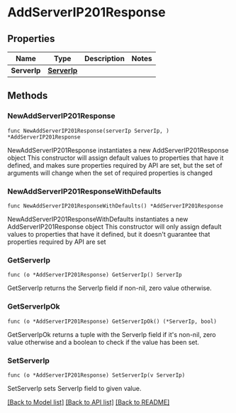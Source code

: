 # AddServerIP201Response

## Properties

Name | Type | Description | Notes
------------ | ------------- | ------------- | -------------
**ServerIp** | [**ServerIp**](ServerIp.md) |  | 

## Methods

### NewAddServerIP201Response

`func NewAddServerIP201Response(serverIp ServerIp, ) *AddServerIP201Response`

NewAddServerIP201Response instantiates a new AddServerIP201Response object
This constructor will assign default values to properties that have it defined,
and makes sure properties required by API are set, but the set of arguments
will change when the set of required properties is changed

### NewAddServerIP201ResponseWithDefaults

`func NewAddServerIP201ResponseWithDefaults() *AddServerIP201Response`

NewAddServerIP201ResponseWithDefaults instantiates a new AddServerIP201Response object
This constructor will only assign default values to properties that have it defined,
but it doesn't guarantee that properties required by API are set

### GetServerIp

`func (o *AddServerIP201Response) GetServerIp() ServerIp`

GetServerIp returns the ServerIp field if non-nil, zero value otherwise.

### GetServerIpOk

`func (o *AddServerIP201Response) GetServerIpOk() (*ServerIp, bool)`

GetServerIpOk returns a tuple with the ServerIp field if it's non-nil, zero value otherwise
and a boolean to check if the value has been set.

### SetServerIp

`func (o *AddServerIP201Response) SetServerIp(v ServerIp)`

SetServerIp sets ServerIp field to given value.



[[Back to Model list]](../README.md#documentation-for-models) [[Back to API list]](../README.md#documentation-for-api-endpoints) [[Back to README]](../README.md)


